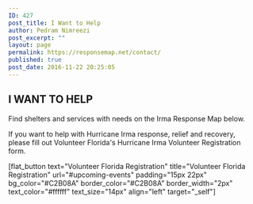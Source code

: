 ```yaml
---
ID: 427
post_title: I Want to Help
author: Pedram Nimreezi
post_excerpt: ""
layout: page
permalink: https://responsemap.net/contact/
published: true
post_date: 2016-11-22 20:25:05
---
```

<div>
<div>
<h2>I WANT TO HELP</h2>
<div class="res-subhead">

Find shelters and services with needs on the Irma Response Map below.

If you want to help with Hurricane Irma response, relief and recovery, please fill out Volunteer Florida's Hurricane Irma Volunteer Registration form.

</div>
<div class="card-block"></div>
</div>
</div>
[flat_button text="Volunteer Florida Registration" title="Volunteer Florida Registration" url="#upcoming-events" padding="15px 22px" bg_color="#C2B08A" border_color="#C2B08A" border_width="2px" text_color="#ffffff" text_size="14px" align="left" target="_self"]
